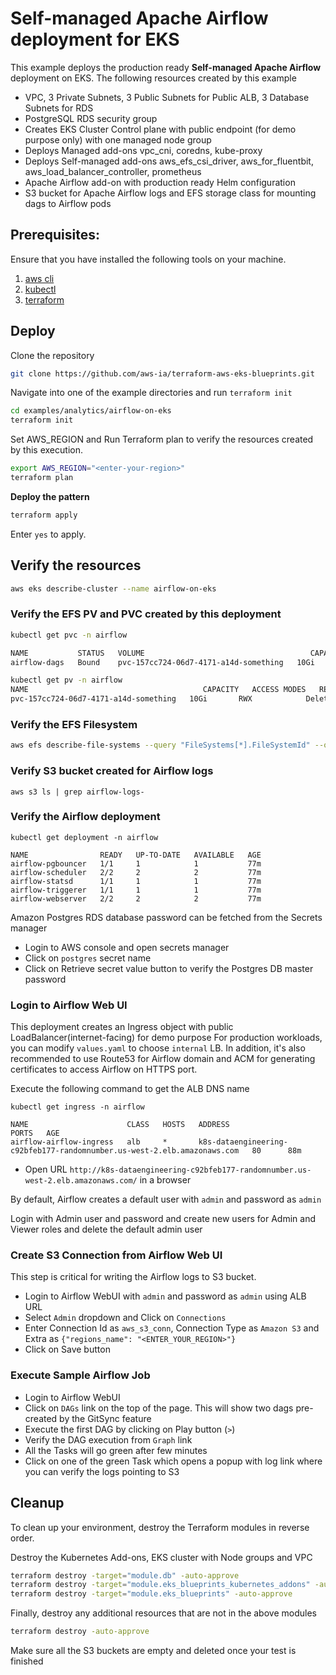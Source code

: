 # Self-managed Apache Airflow deployment for EKS

This example deploys the production ready **Self-managed Apache Airflow** deployment on EKS.
The following resources created by this example

- VPC, 3 Private Subnets, 3 Public Subnets for Public ALB, 3 Database Subnets for RDS
- PostgreSQL RDS security group
- Creates EKS Cluster Control plane with public endpoint (for demo purpose only) with one managed node group
- Deploys Managed add-ons vpc_cni, coredns, kube-proxy
- Deploys Self-managed add-ons aws_efs_csi_driver, aws_for_fluentbit, aws_load_balancer_controller, prometheus
- Apache Airflow add-on with production ready Helm configuration
- S3 bucket for Apache Airflow logs and EFS storage class for mounting dags to Airflow pods

## Prerequisites:

Ensure that you have installed the following tools on your machine.

1. [aws cli](https://docs.aws.amazon.com/cli/latest/userguide/install-cliv2.html)
2. [kubectl](https://Kubernetes.io/docs/tasks/tools/)
3. [terraform](https://learn.hashicorp.com/tutorials/terraform/install-cli)

## Deploy

Clone the repository

```sh
git clone https://github.com/aws-ia/terraform-aws-eks-blueprints.git
```

Navigate into one of the example directories and run `terraform init`

```sh
cd examples/analytics/airflow-on-eks
terraform init
```

Set AWS_REGION and Run Terraform plan to verify the resources created by this execution.

```sh
export AWS_REGION="<enter-your-region>"
terraform plan
```

**Deploy the pattern**

```sh
terraform apply
```

Enter `yes` to apply.

## Verify the resources

```sh
aws eks describe-cluster --name airflow-on-eks
```

### Verify the EFS PV and PVC created by this deployment

```sh
kubectl get pvc -n airflow  

NAME           STATUS   VOLUME                                     CAPACITY   ACCESS MODES   STORAGECLASS   AGE
airflow-dags   Bound    pvc-157cc724-06d7-4171-a14d-something   10Gi       RWX            efs-sc         73m

kubectl get pv -n airflow
NAME                                       CAPACITY   ACCESS MODES   RECLAIM POLICY   STATUS   CLAIM                          STORAGECLASS   REASON   AGE
pvc-157cc724-06d7-4171-a14d-something   10Gi       RWX            Delete           Bound    airflow/airflow-dags           efs-sc                  74m

```

### Verify the EFS Filesystem

```sh
aws efs describe-file-systems --query "FileSystems[*].FileSystemId" --output text
```
### Verify S3 bucket created for Airflow logs

```shell
aws s3 ls | grep airflow-logs-
```

### Verify the Airflow deployment

```shell
kubectl get deployment -n airflow

NAME                READY   UP-TO-DATE   AVAILABLE   AGE
airflow-pgbouncer   1/1     1            1           77m
airflow-scheduler   2/2     2            2           77m
airflow-statsd      1/1     1            1           77m
airflow-triggerer   1/1     1            1           77m
airflow-webserver   2/2     2            2           77m

```

Amazon Postgres RDS database password can be fetched from the Secrets manager

- Login to AWS console and open secrets manager
- Click on `postgres` secret name
- Click on Retrieve secret value button to verify the Postgres DB master password

### Login to Airflow Web UI

This deployment creates an Ingress object with public LoadBalancer(internet-facing) for demo purpose
For production workloads, you can modify `values.yaml` to choose `internal` LB. In addition, it's also recommended to use Route53 for Airflow domain and ACM for generating certificates to access Airflow on HTTPS port.

Execute the following command to get the ALB DNS name
```shell
kubectl get ingress -n airflow

NAME                      CLASS   HOSTS   ADDRESS                                                                PORTS   AGE
airflow-airflow-ingress   alb     *       k8s-dataengineering-c92bfeb177-randomnumber.us-west-2.elb.amazonaws.com   80      88m

```
- Open URL `http://k8s-dataengineering-c92bfeb177-randomnumber.us-west-2.elb.amazonaws.com/` in a browser

By default, Airflow creates a default user with `admin` and password as `admin`

Login with Admin user and password and create new users for Admin and Viewer roles and delete the default admin user

### Create S3 Connection from Airflow Web UI

This step is critical for writing the Airflow logs to S3 bucket.

- Login to Airflow WebUI with `admin` and password as `admin` using ALB URL
- Select `Admin` dropdown and Click on `Connections`
- Enter Connection Id as `aws_s3_conn`, Connection Type as `Amazon S3` and Extra as `{"regions_name": "<ENTER_YOUR_REGION>"}`
- Click on Save button

### Execute Sample Airflow Job

- Login to Airflow WebUI
- Click on `DAGs` link on the top of the page. This will show two dags pre-created by the GitSync feature
- Execute the first DAG by clicking on Play button (`>`)
- Verify the DAG execution from `Graph` link
- All the Tasks will go green after few minutes
- Click on one of the green Task which opens a popup with log link where you can verify the logs pointing to S3

## Cleanup
To clean up your environment, destroy the Terraform modules in reverse order.

Destroy the Kubernetes Add-ons, EKS cluster with Node groups and VPC

```sh
terraform destroy -target="module.db" -auto-approve
terraform destroy -target="module.eks_blueprints_kubernetes_addons" -auto-approve
terraform destroy -target="module.eks_blueprints" -auto-approve
```

Finally, destroy any additional resources that are not in the above modules

```sh
terraform destroy -auto-approve
```
Make sure all the S3 buckets are empty and deleted once your test is finished
